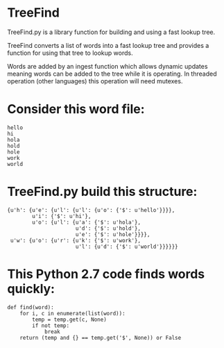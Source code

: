 # TreeFindTreeFind.py is a library function for building and using a fast lookup tree.TreeFind converts a list of words into a fast lookup treeand provides a function for using that tree to lookup words.Words are added by an ingest function which allows dynamic updatesmeaning words can be added to the tree while it is operating.In threaded operation (other languages) this operation will need mutexes.# Consider this word file:```hellohiholaholdholeworkworld```# TreeFind.py build this structure:```{u'h': {u'e': {u'l': {u'l': {u'o': {'$': u'hello'}}}},        u'i': {'$': u'hi'},        u'o': {u'l': {u'a': {'$': u'hola'},                      u'd': {'$': u'hold'},                      u'e': {'$': u'hole'}}}}, u'w': {u'o': {u'r': {u'k': {'$': u'work'},                      u'l': {u'd': {'$': u'world'}}}}}}```# This Python 2.7 code finds words quickly:```def find(word):    for i, c in enumerate(list(word)):        temp = temp.get(c, None)        if not temp:            break    return (temp and {} == temp.get('$', None)) or False```